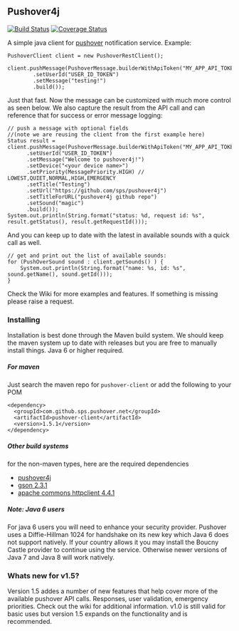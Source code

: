 Pushover4j
--------

[![Build Status](https://travis-ci.org/sps/pushover4j.png?branch=master)](https://travis-ci.org/sps/pushover4j)
[![Coverage Status](https://coveralls.io/repos/sps/pushover4j/badge.png?branch=master)](https://coveralls.io/r/sps/pushover4j?branch=master)

A simple java client for [pushover](https://pushover.net/) notification service. Example:
```
PushoverClient client = new PushoverRestClient();        

client.pushMessage(PushoverMessage.builderWithApiToken("MY_APP_API_TOKEN")
        .setUserId("USER_ID_TOKEN")
        .setMessage("testing!")
        .build());
```
Just that fast. Now the message can be customized with much more control as seen below. We also capture the result from the API call and can reference that for success or error message logging:
```
// push a message with optional fields
//(note we are reusing the client from the first example here)
Status result = client.pushMessage(PushoverMessage.builderWithApiToken("MY_APP_API_TOKEN")
      .setUserId("USER_ID_TOKEN")
      .setMessage("Welcome to pushover4j!")
      .setDevice("<your device name>")
      .setPriority(MessagePriority.HIGH) // LOWEST,QUIET,NORMAL,HIGH,EMERGENCY
      .setTitle("Testing")
      .setUrl("https://github.com/sps/pushover4j")
      .setTitleForURL("pushover4j github repo")
      .setSound("magic")
      .build());
System.out.println(String.format("status: %d, request id: %s", result.getStatus(), result.getRequestId()));
```
And you can keep up to date with the latest in available sounds with a quick call as well.
```
// get and print out the list of available sounds:
for (PushOverSound sound : client.getSounds() ) {
    System.out.println(String.format("name: %s, id: %s", sound.getName(), sound.getId()));
}              
```
Check the Wiki for more examples and features. If something is missing please raise a request. 
### Installing 
Installation is best done through the Maven build system. We should keep the maven system up to date with releases but you are free to manually install things. Java 6 or higher required. 
##### For maven
Just search the maven repo for ` pushover-client ` or add the following to your POM
```
<dependency>
  <groupId>com.github.sps.pushover.net</groupId>
  <artifactId>pushover-client</artifactId>
  <version>1.5.1</version>
</dependency>
```

##### Other build systems
for the non-maven types, here are the required dependencies
* [pushover4j](http://github.com/sps/pushover4j/downloads)
* [gson 2.3.1](https://github.com/google/gson)
* [apache commons httpclient 4.4.1](http://hc.apache.org/downloads.cgi)
 
##### Note: Java 6 users
For java 6 users you will need to enhance your security provider. Pushover uses a Diffie-Hillman 1024 for handshake on its new key which Java 6 does not support natively. If your country allows it you may install the Boucny Castle provider to continue using the service. Otherwise newer versions of Java 7 and Java 8 will work natively.

### Whats new for v1.5?
Version 1.5 addes a number of new features that help cover more of the available pushover API calls. Responses, user validation, emergency priorities. Check out the wiki for additional information. v1.0 is still valid for basic uses but version 1.5 expands on the functionality and is recommended.
